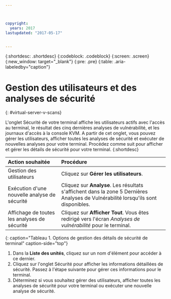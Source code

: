 ```yaml
---



copyright:
  years: 2017
lastupdated: "2017-05-17"


---
```


{:shortdesc: .shortdesc}
{:codeblock: .codeblock}
{:screen: .screen}
{:new_window: target="_blank"}
{:pre: .pre}
{:table: .aria-labeledby="caption"}

# Gestion des utilisateurs et des analyses de sécurité
{: #virtual-server-v-scans}

L'onglet Sécurité de votre terminal affiche les utilisateurs actifs avec l'accès au terminal, le résultat des cinq dernières analyses de vulnérabilité, et les journaux d'accès à la console KVM. A partir de cet onglet, vous pouvez gérer les utilisateurs, afficher toutes les analyses de sécurité et exécuter de nouvelles analyses pour votre terminal. Procédez comme suit pour afficher et gérer les détails de sécurité pour votre terminal.
{:shortdesc}

 | Action souhaitée   |  Procédure                                                                                                         |
 |:------------------------- |:--------------------------------------------------------------------------------------------------------------|
 |Gestion des utilisateurs               | Cliquez sur **Gérer les utilisateurs**.                                                                                       |
 |Exécution d'une nouvelle analyse de sécurité    | Cliquez sur **Analyse**. Les résultats s'affichent dans la zone 5 Dernières Analyses de Vulnérabilité lorsqu'ils sont disponibles. |
 |Affichage de toutes les analyses de sécurité    | Cliquez sur **Afficher Tout**. Vous êtes redirigé vers l'écran *Analyses de vulnérabilité* pour le terminal.                     |
 {: caption="Tableau 1. Options de gestion des détails de sécurité de terminal" caption-side="top"}
 
1. Dans la **Liste des unités**, cliquez sur un nom d'élément pour accéder à ce dernier.
2. Cliquez sur l'onglet Sécurité pour afficher les informations détaillées de sécurité. Passez à l'étape suivante pour gérer ces informations pour le terminal.
3. Déterminez si vous souhaitez gérer des utilisateurs, afficher toutes les analyses de sécurité pour votre terminal ou exécuter une nouvelle analyse de sécurité.

